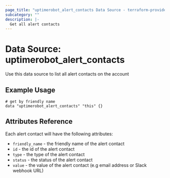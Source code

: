 ```yaml
---
page_title: "uptimerobot_alert_contacts Data Source - terraform-provider-uptimerobot"
subcategory: ""
description: |-
  Get all alert contacts
---
```


# Data Source: uptimerobot_alert_contacts

Use this data source to list all alert contacts on the account

## Example Usage

```hcl
# get by friendly name
data "uptimerobot_alert_contacts" "this" {}
```

## Attributes Reference

Each alert contact will have the following attributes:

* `friendly_name` - the friendly name of the alert contact
* `id` - the id of the alert contact
* `type` - the type of the alert contact
* `status` - the status of the alert contact
* `value` - the value of the alert contact (e.g email address or Slack webhook URL)


